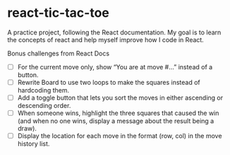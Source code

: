 # react-tic-tac-toe
A practice project, following the React documentation. My goal is to learn the concepts of react and help myself improve how I code in React.

Bonus challenges from React Docs

- [ ] For the current move only, show “You are at move #…” instead of a button.
- [ ] Rewrite Board to use two loops to make the squares instead of hardcoding them.
- [ ] Add a toggle button that lets you sort the moves in either ascending or descending order.
- [ ] When someone wins, highlight the three squares that caused the win (and when no one wins, display a message about the result being a draw).
- [ ] Display the location for each move in the format (row, col) in the move history list.
